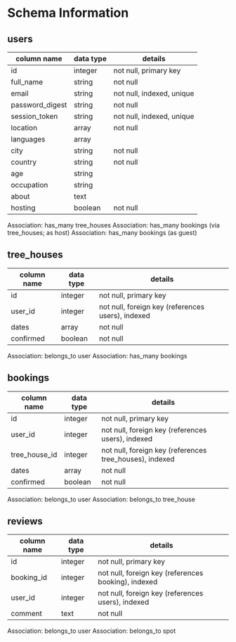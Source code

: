 # Schema Information

## users
column name     | data type | details
----------------|-----------|-----------------------
id              | integer   | not null, primary key
full_name       | string    | not null
email           | string    | not null, indexed, unique
password_digest | string    | not null
session_token   | string    | not null, indexed, unique
location        | array     | not null
languages       | array     |
city            | string    | not null
country         | string    | not null
age             | string    |
occupation      | string    |
about           | text      |
hosting         | boolean   | not null

Association: has_many tree_houses
Association: has_many bookings (via tree_houses; as host)
Association: has_many bookings (as guest)

## tree_houses
column name     | data type | details
----------------|-----------|-----------------------
id              | integer   | not null, primary key
user_id         | integer   | not null, foreign key (references users), indexed
dates           | array     | not null
confirmed       | boolean   | not null

Association: belongs_to user
Association: has_many bookings

## bookings
column name     | data type | details
----------------|-----------|-----------------------
id              | integer   | not null, primary key
user_id         | integer   | not null, foreign key (references users), indexed
tree_house_id   | integer   | not null, foreign key (references tree_houses), indexed
dates           | array     | not null
confirmed       | boolean   | not null

Association: belongs_to user
Association: belongs_to tree_house

## reviews
column name     | data type | details
----------------|-----------|-----------------------
id              | integer   | not null, primary key
booking_id      | integer   | not null, foreign key (references booking), indexed
user_id         | integer   | not null, foreign key (references users), indexed
comment         | text      | not null

Association: belongs_to user
Association: belongs_to spot
